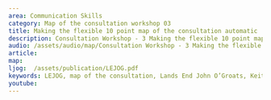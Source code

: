 ```yaml
---
area: Communication Skills
category: Map of the consultation workshop 03
title: Making the flexible 10 point map of the consultation automatic
description: Consultation Workshop - 3 Making the flexible 10 point map of the consultation automatic
audio: /assets/audio/map/Consultation Workshop - 3 Making the flexible 10 point map of the consultation automatic - MQ.mp3
article: 
map:
ljog:  /assets/publication/LEJOG.pdf
keywords: LEJOG, map of the consultation, Lands End John O’Groats, Keith Birrell
youtube: 
--- 
```

